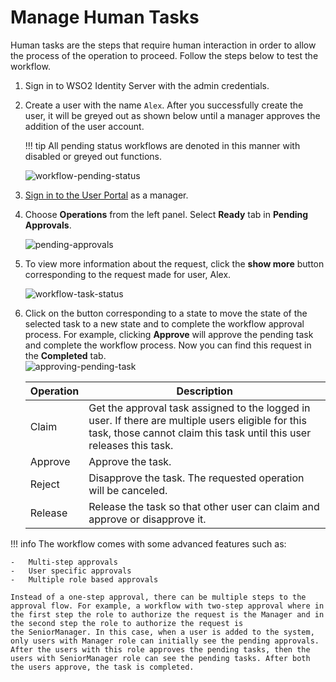 # Manage Human Tasks

Human tasks are the steps that require human interaction in order to allow the process of the operation to proceed. Follow the steps below to test the workflow.

1.  Sign in to WSO2 Identity Server with the admin credentials.
2.  Create a user with the name `Alex`. After you successfully create the
    user, it will be greyed out as shown below until a manager approves
    the addition of the user account.

    !!! tip
        All pending status workflows are denoted in this manner with
        disabled or greyed out functions.
    
    ![workflow-pending-status]({{base_path}}/assets/img/guides/workflows/console.png)  

3.  [Sign in to the User Portal]({{base_path}}/guides/my-account/my-account) as a manager. 

4.  Choose **Operations** from the left panel. Select **Ready** tab in **Pending Approvals**.  

    ![pending-approvals]({{base_path}}/assets/img/guides/workflows/pending-list.png)       
    
5.  To view more information about the request, click the **show more** button corresponding to the request made for user, Alex.

    ![workflow-task-status]({{base_path}}/assets/img/guides/workflows/pending-info.png) 

6.  Click on the button corresponding to a state to move the state of the selected task to a new state and to complete
    the workflow approval process. For example, clicking **Approve** will approve the pending task and complete the workflow process. Now you can find this request in the **Completed** tab.  
    ![approving-pending-task]({{base_path}}/assets/img/guides/workflows/approved.png)   

    | Operation  | Description                                                                                                                                                               |
    |------------|---------------------------------------------------------------------------------------------------------------------------------------------------------------------------|
    | Claim      | Get the approval task assigned to the logged in user. If there are multiple users eligible for this task, those cannot claim this task until this user releases this task. |
    | Approve    | Approve the task.                                                                                                                                                         |
    | Reject | Disapprove the task. The requested operation will be canceled.                                                                                                             |
    | Release    | Release the task so that other user can claim and approve or disapprove it.                                                                                                |

!!! info 
    The workflow comes with some advanced features such as:

    -   Multi-step approvals
    -   User specific approvals
    -   Multiple role based approvals

    Instead of a one-step approval, there can be multiple steps to the approval flow. For example, a workflow with two-step approval where in the first step the role to authorize the request is the Manager and in the second step the role to authorize the request is the SeniorManager. In this case, when a user is added to the system, only users with Manager role can initially see the pending approvals. After the users with this role approves the pending tasks, then the users with SeniorManager role can see the pending tasks. After both the users approve, the task is completed.
    